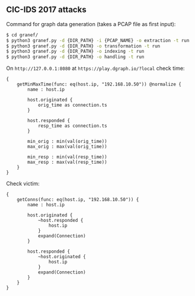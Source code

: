 ## CIC-IDS 2017 attacks

Command for graph data generation (takes a PCAP file as first input):

```bash
$ cd granef/
$ python3 granef.py -d {DIR_PATH} -i {PCAP_NAME} -o extraction -t run
$ python3 granef.py -d {DIR_PATH} -o transformation -t run
$ python3 granef.py -d {DIR_PATH} -o indexing -t run
$ python3 granef.py -d {DIR_PATH} -o handling -t run
```

On `http://127.0.0.1:8080` at `https://play.dgraph.io/?local` check time:

```
{ 
	getMinMaxTime(func: eq(host.ip, "192.168.10.50")) @normalize { 
		name : host.ip 
		
		host.originated {
			orig_time as connection.ts
		}
		
		host.responded {
			resp_time as connection.ts
		}
			
		min_orig : min(val(orig_time)) 
		max_orig : max(val(orig_time)) 
		
		min_resp : min(val(resp_time)) 
		max_resp : max(val(resp_time)) 
	} 
}
```

Check victim:

```
{ 
	getConns(func: eq(host.ip, "192.168.10.50")) { 
		name : host.ip 
		
		host.originated {
			~host.responded {
				host.ip
			}
			expand(Connection)
		}
		
		host.responded {
            ~host.originated {
            	host.ip
            }
			expand(Connection)
		}
	} 
}
```

